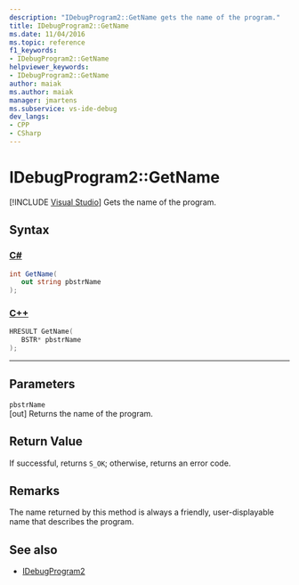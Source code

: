 ```yaml
---
description: "IDebugProgram2::GetName gets the name of the program."
title: IDebugProgram2::GetName
ms.date: 11/04/2016
ms.topic: reference
f1_keywords:
- IDebugProgram2::GetName
helpviewer_keywords:
- IDebugProgram2::GetName
author: maiak
ms.author: maiak
manager: jmartens
ms.subservice: vs-ide-debug
dev_langs:
- CPP
- CSharp
---
```

# IDebugProgram2::GetName

 [!INCLUDE [Visual Studio](~/includes/applies-to-version/vs-windows-only.md)]
Gets the name of the program.

## Syntax

### [C#](#tab/csharp)
```csharp
int GetName( 
   out string pbstrName
);
```
### [C++](#tab/cpp)
```cpp
HRESULT GetName( 
   BSTR* pbstrName
);
```
---

## Parameters
`pbstrName`\
[out] Returns the name of the program.

## Return Value
 If successful, returns `S_OK`; otherwise, returns an error code.

## Remarks
 The name returned by this method is always a friendly, user-displayable name that describes the program.

## See also
- [IDebugProgram2](../../../extensibility/debugger/reference/idebugprogram2.md)
